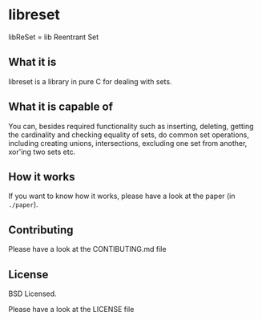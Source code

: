 # libreset

libReSet = lib Reentrant Set

## What it is

libreset is a library in pure C for dealing with sets.

## What it is capable of

You can, besides required functionality such as inserting, deleting, getting the
cardinality and checking equality of sets, do common set operations, including
creating unions, intersections, excluding one set from another, xor'ing two sets
etc.

## How it works

If you want to know how it works, please have a look at the paper (in
`./paper`).

## Contributing

Please have a look at the CONTIBUTING.md file

## License

BSD Licensed.

Please have a look at the LICENSE file
